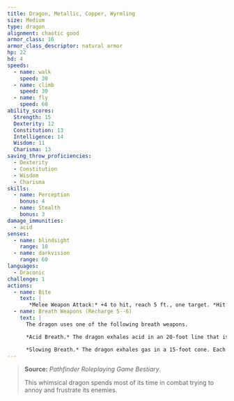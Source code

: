 ```yaml
---
title: Dragon, Metallic, Copper, Wyrmling
size: Medium
type: dragon
alignment: chaotic good
armor_class: 16
armor_class_descriptor: natural armor
hp: 22
hd: 4
speeds:
  - name: walk
    speed: 30
  - name: climb
    speed: 30
  - name: fly
    speed: 60
ability_scores:
  Strength: 15
  Dexterity: 12
  Constitution: 13
  Intelligence: 14
  Wisdom: 11
  Charisma: 13
saving_throw_proficiencies:
  - Dexterity
  - Constitution
  - Wisdom
  - Charisma
skills:
  - name: Perception
    bonus: 4
  - name: Stealth
    bonus: 3
damage_immunities:
  - acid
senses:
  - name: blindsight
    range: 10
  - name: darkvision
    range: 60
languages:
  - Draconic
challenge: 1
actions:
  - name: Bite
    text: |
       *Melee Weapon Attack:* +4 to hit, reach 5 ft., one target. *Hit:* 7 (1d10 + 2) piercing damage.
  - name: Breath Weapons (Recharge 5--6)
    text: |
      The dragon uses one of the following breath weapons.

      *Acid Breath.* The dragon exhales acid in an 20-foot line that is 5 feet wide. Each creature in that line must make a DC 11 Dexterity saving throw, taking 18 (4d8) acid damage on a failed save, or half as much damage on a successful one.

      *Slowing Breath.* The dragon exhales gas in a 15-foot cone. Each creature in that area must succeed on a DC 11 Constitution saving throw. On a failed save, the creature can't use reactions, its speed is halved, and it can't make more than one attack on its turn. In addition, the creature can use either an action or a bonus action on its turn, but not both. These effects last for 1 minute. The creature can repeat the saving throw at the end of each of its turns, ending the effect on itself with a successful save.
---
```


> **Source:** *Pathfinder Roleplaying Game Bestiary*.
>
> This whimsical dragon spends most of its time in combat trying to annoy and frustrate its enemies.
